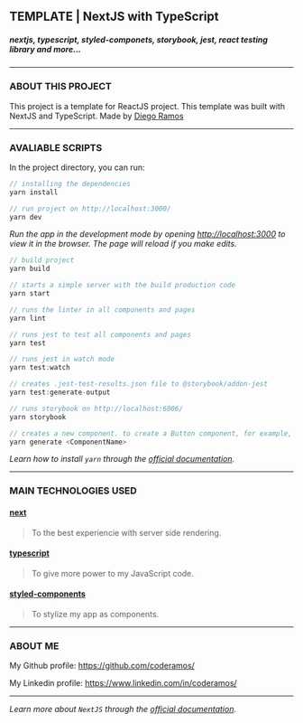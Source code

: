 ## TEMPLATE | NextJS with TypeScript

##### nextjs, typescript, styled-componets, storybook, jest, react testing library and more...

---

### ABOUT THIS PROJECT

This project is a template for ReactJS project. This template was built with NextJS and TypeScript. Made by [Diego Ramos](https://www.linkedin.com/in/coderamos/)

---

### AVALIABLE SCRIPTS

In the project directory, you can run:

```jsx
// installing the dependencies
yarn install
```

```jsx
// run project on http://localhost:3000/
yarn dev
```

_Run the app in the development mode by opening [http://localhost:3000](http://localhost:3000) to view it in the browser. The page will reload if you make edits._

```jsx
// build project
yarn build
```

```jsx
// starts a simple server with the build production code
yarn start
```

```jsx
// runs the linter in all components and pages
yarn lint
```

```jsx
// runs jest to test all components and pages
yarn test
```

```jsx
// runs jest in watch mode
yarn test:watch
```

```jsx
// creates .jest-test-results.json file to @storybook/addon-jest
yarn test:generate-output
```

```jsx
// runs storybook on http://localhost:6006/
yarn storybook
```

```jsx
// creates a new component. to create a Button component, for example, run: yarn generate Button
yarn generate <ComponentName>
```

_Learn how to install `yarn` through the [official documentation](https://yarnpkg.com/pt-BR/docs/install)._

---

### MAIN TECHNOLOGIES USED

#### [next](https://nextjs.org/)

> To the best experiencie with server side rendering.

#### [typescript](https://www.typescriptlang.org/)

> To give more power to my JavaScript code.

#### [styled-components](https://styled-components.com/)

> To stylize my app as components.

---

### ABOUT ME

My Github profile: https://github.com/coderamos/

My Linkedin profile: https://www.linkedin.com/in/coderamos/

---

_Learn more about `NextJS` through the [official documentation](https://nextjs.org/docs)._
